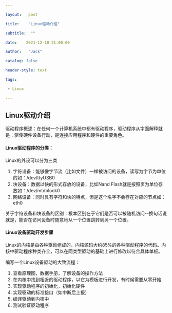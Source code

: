 ```yaml
---

layout:   post

title:    "Linux驱动介绍"

subtitle:  ""

date:    2021-12-10 21:00:00

author:   "Jack"

catalog: false

header-style: text

tags:

 - Linux

---
```


## Linux驱动介绍

驱动程序概述：在任何一个计算机系统中都有驱动程序，驱动程序从字面解释就是：驱使硬件设备行动，是连接应用程序和硬件的重要角色。

#### Linux驱动程序的分类：

Linux的外设可以分为三类

1. 字符设备：能够像字节流（比如文件）一样被访问的设备，读写为字节为单位的如：/dev/ttyUSB0
2. 块设备：数据以快的形式存放的设备，比如Nand Flash就是按照页为单位存放如：/dev/mtdblock0
3. 网络设备：同时具有字符和块的特点，但是这个名字不会存在对应的节点如：eth0

关于字符设备和块设备的区别：根本区别在于它们是否可以被随机访问--换句话说就是，能否在访问设备时随意地从一个位置跳转到另一个位置。

#### Linux设备驱动开发步骤

Linux的内核是由各种驱动组成的，内核源码大约85%的各种驱动程序的代码。内核中驱动程序种类齐全，可以在同类型驱动的基础上进行修改以符合具体单板。

编写一个Linux设备驱动的大致流程：

1. 查看原理图，数据手册，了解设备的操作方法
2. 在内核中找到相近的驱动程序，以它为模板进行开发，有时候需要从零开始
3. 实现驱动程序的初始化，初始化硬件
4. 实现驱动的标准接口（如中断后上报）
5. 编译驱动到内核中
6. 测试验证驱动程序

